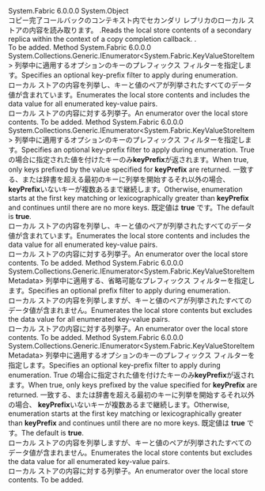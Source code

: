 <Type Name="KeyValueStoreEnumerator" FullName="System.Fabric.KeyValueStoreEnumerator">
  <TypeSignature Language="C#" Value="public sealed class KeyValueStoreEnumerator" />
  <TypeSignature Language="ILAsm" Value=".class public auto ansi sealed beforefieldinit KeyValueStoreEnumerator extends System.Object" />
  <TypeSignature Language="DocId" Value="T:System.Fabric.KeyValueStoreEnumerator" />
  <TypeSignature Language="VB.NET" Value="Public NotInheritable Class KeyValueStoreEnumerator" />
  <TypeSignature Language="F#" Value="type KeyValueStoreEnumerator = class" />
  <AssemblyInfo>
    <AssemblyName>System.Fabric</AssemblyName>
    <AssemblyVersion>6.0.0.0</AssemblyVersion>
  </AssemblyInfo>
  <Base>
    <BaseTypeName>System.Object</BaseTypeName>
  </Base>
  <Interfaces />
  <Docs>
    <summary>
      <span data-ttu-id="9567e-101"><para>コピー完了コールバックのコンテキスト内でセカンダリ レプリカのローカル ストアの内容を読み取ります。</para>
      <seealso cref="M:System.Fabric.KeyValueStoreReplica.OnCopyComplete(System.Fabric.KeyValueStoreEnumerator)" />.</span><span class="sxs-lookup"><span data-stu-id="9567e-101"><para>Reads the local store contents of a secondary replica within the context of a copy completion callback.</para>
            <seealso cref="M:System.Fabric.KeyValueStoreReplica.OnCopyComplete(System.Fabric.KeyValueStoreEnumerator)" />.</span></span>
</summary>
    <remarks>To be added.</remarks>
  </Docs>
  <Members>
    <Member MemberName="Enumerate">
      <MemberSignature Language="C#" Value="public System.Collections.Generic.IEnumerator&lt;System.Fabric.KeyValueStoreItem&gt; Enumerate (string keyPrefix);" />
      <MemberSignature Language="ILAsm" Value=".method public hidebysig instance class System.Collections.Generic.IEnumerator`1&lt;class System.Fabric.KeyValueStoreItem&gt; Enumerate(string keyPrefix) cil managed" />
      <MemberSignature Language="DocId" Value="M:System.Fabric.KeyValueStoreEnumerator.Enumerate(System.String)" />
      <MemberSignature Language="VB.NET" Value="Public Function Enumerate (keyPrefix As String) As IEnumerator(Of KeyValueStoreItem)" />
      <MemberSignature Language="F#" Value="member this.Enumerate : string -&gt; System.Collections.Generic.IEnumerator&lt;System.Fabric.KeyValueStoreItem&gt;" Usage="keyValueStoreEnumerator.Enumerate keyPrefix" />
      <MemberType>Method</MemberType>
      <AssemblyInfo>
        <AssemblyName>System.Fabric</AssemblyName>
        <AssemblyVersion>6.0.0.0</AssemblyVersion>
      </AssemblyInfo>
      <ReturnValue>
        <ReturnType>System.Collections.Generic.IEnumerator&lt;System.Fabric.KeyValueStoreItem&gt;</ReturnType>
      </ReturnValue>
      <Parameters>
        <Parameter Name="keyPrefix" Type="System.String" />
      </Parameters>
      <Docs>
        <param name="keyPrefix">
          <para><span data-ttu-id="9567e-102">列挙中に適用するオプションのキーのプレフィックス フィルターを指定します。</span><span class="sxs-lookup"><span data-stu-id="9567e-102">Specifies an optional key-prefix filter to apply during enumeration.</span></span></para>
        </param>
        <summary>
          <para><span data-ttu-id="9567e-103">ローカル ストアの内容を列挙し、キーと値のペアが列挙されたすべてのデータ値が含まれています。</span><span class="sxs-lookup"><span data-stu-id="9567e-103">Enumerates the local store contents and includes the data value for all enumerated key-value pairs.</span></span></para>
        </summary>
        <returns>
          <para><span data-ttu-id="9567e-104">ローカル ストアの内容に対する列挙子。</span><span class="sxs-lookup"><span data-stu-id="9567e-104">An enumerator over the local store contents.</span></span></para>
        </returns>
        <remarks>To be added.</remarks>
      </Docs>
    </Member>
    <Member MemberName="Enumerate">
      <MemberSignature Language="C#" Value="public System.Collections.Generic.IEnumerator&lt;System.Fabric.KeyValueStoreItem&gt; Enumerate (string keyPrefix, bool strictPrefix);" />
      <MemberSignature Language="ILAsm" Value=".method public hidebysig instance class System.Collections.Generic.IEnumerator`1&lt;class System.Fabric.KeyValueStoreItem&gt; Enumerate(string keyPrefix, bool strictPrefix) cil managed" />
      <MemberSignature Language="DocId" Value="M:System.Fabric.KeyValueStoreEnumerator.Enumerate(System.String,System.Boolean)" />
      <MemberSignature Language="VB.NET" Value="Public Function Enumerate (keyPrefix As String, strictPrefix As Boolean) As IEnumerator(Of KeyValueStoreItem)" />
      <MemberSignature Language="F#" Value="member this.Enumerate : string * bool -&gt; System.Collections.Generic.IEnumerator&lt;System.Fabric.KeyValueStoreItem&gt;" Usage="keyValueStoreEnumerator.Enumerate (keyPrefix, strictPrefix)" />
      <MemberType>Method</MemberType>
      <AssemblyInfo>
        <AssemblyName>System.Fabric</AssemblyName>
        <AssemblyVersion>6.0.0.0</AssemblyVersion>
      </AssemblyInfo>
      <ReturnValue>
        <ReturnType>System.Collections.Generic.IEnumerator&lt;System.Fabric.KeyValueStoreItem&gt;</ReturnType>
      </ReturnValue>
      <Parameters>
        <Parameter Name="keyPrefix" Type="System.String" />
        <Parameter Name="strictPrefix" Type="System.Boolean" />
      </Parameters>
      <Docs>
        <param name="keyPrefix">
          <para><span data-ttu-id="9567e-105">列挙中に適用するオプションのキーのプレフィックス フィルターを指定します。</span><span class="sxs-lookup"><span data-stu-id="9567e-105">Specifies an optional key-prefix filter to apply during enumeration.</span></span></para>
        </param>
        <param name="strictPrefix">
          <para><span data-ttu-id="9567e-106">True の場合に指定された値を付けたキーのみ<b>keyPrefix</b>が返されます。</span><span class="sxs-lookup"><span data-stu-id="9567e-106">When true, only keys prefixed by the value specified for <b>keyPrefix</b> are returned.</span></span> <span data-ttu-id="9567e-107">一致する、または辞書を超える最初のキーに列挙を開始するそれ以外の場合、 <b>keyPrefix</b>いないキーが複数あるまで継続します。</span><span class="sxs-lookup"><span data-stu-id="9567e-107">Otherwise, enumeration starts at the first key matching or lexicographically greater than <b>keyPrefix</b> and continues until there are no more keys.</span></span> <span data-ttu-id="9567e-108">既定値は <b>true</b> です。</span><span class="sxs-lookup"><span data-stu-id="9567e-108">The default is <b>true</b>.</span></span></para>
        </param>
        <summary>
          <para><span data-ttu-id="9567e-109">ローカル ストアの内容を列挙し、キーと値のペアが列挙されたすべてのデータ値が含まれています。</span><span class="sxs-lookup"><span data-stu-id="9567e-109">Enumerates the local store contents and includes the data value for all enumerated key-value pairs.</span></span></para>
        </summary>
        <returns>
          <para><span data-ttu-id="9567e-110">ローカル ストアの内容に対する列挙子。</span><span class="sxs-lookup"><span data-stu-id="9567e-110">An enumerator over the local store contents.</span></span></para>
        </returns>
        <remarks>To be added.</remarks>
      </Docs>
    </Member>
    <Member MemberName="EnumerateMetadata">
      <MemberSignature Language="C#" Value="public System.Collections.Generic.IEnumerator&lt;System.Fabric.KeyValueStoreItemMetadata&gt; EnumerateMetadata (string keyPrefix);" />
      <MemberSignature Language="ILAsm" Value=".method public hidebysig instance class System.Collections.Generic.IEnumerator`1&lt;class System.Fabric.KeyValueStoreItemMetadata&gt; EnumerateMetadata(string keyPrefix) cil managed" />
      <MemberSignature Language="DocId" Value="M:System.Fabric.KeyValueStoreEnumerator.EnumerateMetadata(System.String)" />
      <MemberSignature Language="VB.NET" Value="Public Function EnumerateMetadata (keyPrefix As String) As IEnumerator(Of KeyValueStoreItemMetadata)" />
      <MemberSignature Language="F#" Value="member this.EnumerateMetadata : string -&gt; System.Collections.Generic.IEnumerator&lt;System.Fabric.KeyValueStoreItemMetadata&gt;" Usage="keyValueStoreEnumerator.EnumerateMetadata keyPrefix" />
      <MemberType>Method</MemberType>
      <AssemblyInfo>
        <AssemblyName>System.Fabric</AssemblyName>
        <AssemblyVersion>6.0.0.0</AssemblyVersion>
      </AssemblyInfo>
      <ReturnValue>
        <ReturnType>System.Collections.Generic.IEnumerator&lt;System.Fabric.KeyValueStoreItemMetadata&gt;</ReturnType>
      </ReturnValue>
      <Parameters>
        <Parameter Name="keyPrefix" Type="System.String" />
      </Parameters>
      <Docs>
        <param name="keyPrefix">
          <para><span data-ttu-id="9567e-111">列挙中に適用する、省略可能なプレフィックス フィルターを指定します。</span><span class="sxs-lookup"><span data-stu-id="9567e-111">Specifies an optional prefix filter to apply during enumeration.</span></span></para>
        </param>
        <summary>
          <para><span data-ttu-id="9567e-112">ローカル ストアの内容を列挙しますが、キーと値のペアが列挙されたすべてのデータ値が含まれません。</span><span class="sxs-lookup"><span data-stu-id="9567e-112">Enumerates the local store contents but excludes the data value for all enumerated key-value pairs.</span></span></para>
        </summary>
        <returns>
          <para><span data-ttu-id="9567e-113">ローカル ストアの内容に対する列挙子。</span><span class="sxs-lookup"><span data-stu-id="9567e-113">An enumerator over the local store contents.</span></span></para>
        </returns>
        <remarks>To be added.</remarks>
      </Docs>
    </Member>
    <Member MemberName="EnumerateMetadata">
      <MemberSignature Language="C#" Value="public System.Collections.Generic.IEnumerator&lt;System.Fabric.KeyValueStoreItemMetadata&gt; EnumerateMetadata (string keyPrefix, bool strictPrefix);" />
      <MemberSignature Language="ILAsm" Value=".method public hidebysig instance class System.Collections.Generic.IEnumerator`1&lt;class System.Fabric.KeyValueStoreItemMetadata&gt; EnumerateMetadata(string keyPrefix, bool strictPrefix) cil managed" />
      <MemberSignature Language="DocId" Value="M:System.Fabric.KeyValueStoreEnumerator.EnumerateMetadata(System.String,System.Boolean)" />
      <MemberSignature Language="VB.NET" Value="Public Function EnumerateMetadata (keyPrefix As String, strictPrefix As Boolean) As IEnumerator(Of KeyValueStoreItemMetadata)" />
      <MemberSignature Language="F#" Value="member this.EnumerateMetadata : string * bool -&gt; System.Collections.Generic.IEnumerator&lt;System.Fabric.KeyValueStoreItemMetadata&gt;" Usage="keyValueStoreEnumerator.EnumerateMetadata (keyPrefix, strictPrefix)" />
      <MemberType>Method</MemberType>
      <AssemblyInfo>
        <AssemblyName>System.Fabric</AssemblyName>
        <AssemblyVersion>6.0.0.0</AssemblyVersion>
      </AssemblyInfo>
      <ReturnValue>
        <ReturnType>System.Collections.Generic.IEnumerator&lt;System.Fabric.KeyValueStoreItemMetadata&gt;</ReturnType>
      </ReturnValue>
      <Parameters>
        <Parameter Name="keyPrefix" Type="System.String" />
        <Parameter Name="strictPrefix" Type="System.Boolean" />
      </Parameters>
      <Docs>
        <param name="keyPrefix">
          <para><span data-ttu-id="9567e-114">列挙中に適用するオプションのキーのプレフィックス フィルターを指定します。</span><span class="sxs-lookup"><span data-stu-id="9567e-114">Specifies an optional key-prefix filter to apply during enumeration.</span></span></para>
        </param>
        <param name="strictPrefix">
          <para><span data-ttu-id="9567e-115">True の場合に指定された値を付けたキーのみ<b>keyPrefix</b>が返されます。</span><span class="sxs-lookup"><span data-stu-id="9567e-115">When true, only keys prefixed by the value specified for <b>keyPrefix</b> are returned.</span></span> <span data-ttu-id="9567e-116">一致する、または辞書を超える最初のキーに列挙を開始するそれ以外の場合、 <b>keyPrefix</b>いないキーが複数あるまで継続します。</span><span class="sxs-lookup"><span data-stu-id="9567e-116">Otherwise, enumeration starts at the first key matching or lexicographically greater than <b>keyPrefix</b> and continues until there are no more keys.</span></span> <span data-ttu-id="9567e-117">既定値は <b>true</b> です。</span><span class="sxs-lookup"><span data-stu-id="9567e-117">The default is <b>true</b>.</span></span></para>
        </param>
        <summary>
          <para><span data-ttu-id="9567e-118">ローカル ストアの内容を列挙しますが、キーと値のペアが列挙されたすべてのデータ値が含まれません。</span><span class="sxs-lookup"><span data-stu-id="9567e-118">Enumerates the local store contents but excludes the data value for all enumerated key-value pairs.</span></span></para>
        </summary>
        <returns>
          <para><span data-ttu-id="9567e-119">ローカル ストアの内容に対する列挙子。</span><span class="sxs-lookup"><span data-stu-id="9567e-119">An enumerator over the local store contents.</span></span></para>
        </returns>
        <remarks>To be added.</remarks>
      </Docs>
    </Member>
  </Members>
</Type>